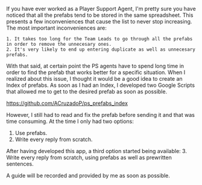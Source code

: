 If you have ever worked as a Player Support Agent, I'm pretty sure you have noticed that all the prefabs tend to be stored in the same spreadsheet. This presents a few inconveniences that cause the list to never stop increasing. The most important inconveniences are:

    1. It takes too long for the Team Leads to go through all the prefabs in order to remove the unnecesary ones.
    2. It's very likely to end up entering duplicate as well as unnecesary prefabs.

With that said, at certain point the PS agents have to spend long time in order to find the prefab that works better for a specific situation. When I realized about this issue, I thought it would be a good idea to create an Index of prefabs. As soon as I had an Index, I developed two Google Scripts that allowed me to get to the desired prefab as soon as possible.

https://github.com/ACruzadoP/ps_prefabs_index

However, I still had to read and fix the prefab before sending it and that was time consuming. At the time I only had two options:
  1. Use prefabs.
  2. Write every reply from scratch. 
  
After having developed this app, a third option started being available:
  3. Write every reply from scratch, using prefabs as well as prewritten sentences. 


A guide will be recorded and provided by me as soon as possible.
